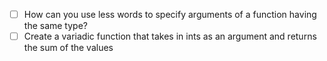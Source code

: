 - [ ] How can you use less words to specify arguments of a function having the same type?
- [ ] Create a variadic function that takes in ints as an argument and returns the sum of the values